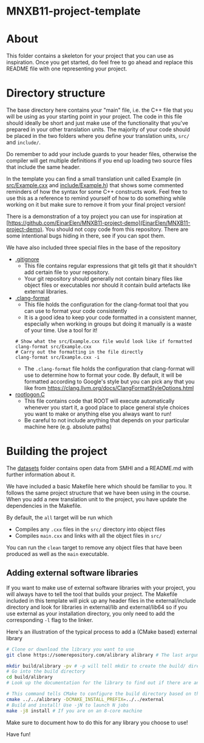 # MNXB11-project-template
# About
This folder contains a skeleton for your project that you can use as
inspiration. Once you get started, do feel free to go ahead and replace this
README file with one representing your project.

# Directory structure

The base directory here contains your "main" file, i.e. the C++ file that you
will be using as your starting point in your project. The code in this file should ideally be short and just make use of the functionality that you've
prepared in your other translation units. The majority of your code should be placed in  the two folders where you define your translation units, `src/` and `include/`. 

Do remember to add your include guards to your header files, otherwise the compiler will
get multiple definitions if you end up loading two source files that include the
same header.

In the template you can find a small translation unit called Example (in [src/Example.cxx](src/Example.cxx) and [include/Example.h](include/Example.h)) that shows some commented reminders of how the syntax for some C++ constructs work. Feel free to use this as a reference to remind yourself of how to do something while working on it but make sure to remove it from your final project version!

There is a demonstration of a toy project you can use for inspiration at [https://github.com/EinarElen/MNXB11-project-demo](EinarElen/MNXB11-project-demo). You should not copy code from this repository. There are some intentional bugs hiding in there, see if you can spot them. 

We have also included three special files in the base of the repository 
- [.gitignore](.gitignore)
  - This file contains regular expressions that git tells git that it shouldn't add certain file to your repository. 
  - Your git repository should generally not contain binary files like object files or executables nor should it contain build artefacts like external libraries. 
- [.clang-format](.clang-format)
  - This file holds the configuration for the clang-format tool that you can use to format your code consistently 
  - It is a good idea to keep your code formatted in a consistent manner, especially when working in groups but doing it manually is a waste of your time. Use a tool for it!
  ```
  # Show what the src/Example.cxx file would look like if formatted
  clang-format src/Example.cxx 
  # Carry out the formatting in the file directly 
  clang-format src/Example.cxx -i
  ```
  - The `.clang-format` file holds the configuration that clang-format will use to determine how to format your code. By default, it will be formatted according to Google's style but you can pick any that you like from https://clang.llvm.org/docs/ClangFormatStyleOptions.html
- [rootlogon.C](rootlogon.C)
  - This file contains code that ROOT will execute automatically whenever you start it, a good place to place general style choices you want to make or anything else you always want to run! 
  - Be careful to not include anything that depends on your particular machine here (e.g. absolute paths)
# Building the project

The [datasets](datasets) folder contains open data from SMHI and a README.md with further information about it.


We have included a basic Makefile here which should be familiar to you. It follows the same project structure that we have been using in the course. When you add a new translation unit to the project, you have update the dependencies in the Makefile. 

By default, the `all` target will be run which 
- Compiles any `.cxx` files in the `src/` directory into object files 
- Compiles `main.cxx` and links with all the object files in `src/`

You can run the `clean` target to remove any object files that have been produced as well as the `main` executable.

## Adding external software libraries

If you want to make use of external software libraries with your project, you
will always have to tell the tool that builds your project. The Makefile included in this template will pick up any header files in the external/include directory and look for libraries in external/lib and external/lib64 so if you use external as your installation directory, you only need to add the corresponding `-l` flag to the linker.

Here's an illustration of the typical process to add a (CMake based) external library
``` sh
# Clone or download the library you want to use 
git clone https://somerepository.com/alibrary alibrary # The last argument determines what the directory will be called

mkdir build/alibrary -pv # -p will tell mkdir to create the build/ directory if it doesn't already exist 
# Go into the build directory
cd build/alibrary 
# Look up the documentation for the library to find out if there are any additional flags you need for CMake 

# This command tells CMake to configure the build directory based on the source code in the ../../alibrary folder and to install the resulting headers and library files into ../../external
cmake ../../alibrary -DCMAKE_INSTALL_PREFIX=../../external 
# Build and install! Use -jN to launch N jobs
make -j8 install # If you are on an 8-core machine
```

Make sure to document how to do this for any library you choose to use!

Have fun!
